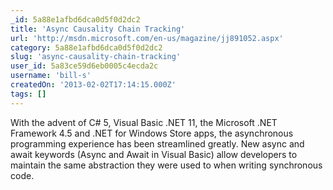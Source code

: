 ```yaml
---
_id: 5a88e1afbd6dca0d5f0d2dc2
title: 'Async Causality Chain Tracking'
url: 'http://msdn.microsoft.com/en-us/magazine/jj891052.aspx'
category: 5a88e1afbd6dca0d5f0d2dc2
slug: 'async-causality-chain-tracking'
user_id: 5a83ce59d6eb0005c4ecda2c
username: 'bill-s'
createdOn: '2013-02-02T17:14:15.000Z'
tags: []
---
```


With the advent of C# 5, Visual Basic .NET 11, the Microsoft .NET Framework 4.5 and .NET for Windows Store apps, the asynchronous programming experience has been streamlined greatly. New async and await keywords (Async and Await in Visual Basic) allow developers to maintain the same abstraction they were used to when writing synchronous code.
